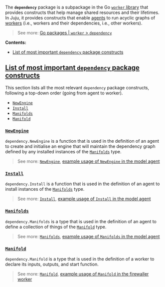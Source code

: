 The **`dependency`** package is a subpackage in the Go [`worker` library](/t/11682)  that provides constructs that help
manage shared resources and their lifetimes. In Juju, it provides constructs that enable [agents](/t/11679) to run
acyclic graphs of [workers](/t/6561) (i.e., workers and their dependencies, i.e., other workers).

> See more: [Go packages | `worker` > `dependency`](https://pkg.go.dev/github.com/juju/worker/v3@v3.3.0/dependency)


**Contents:**

- [List of most important
  `dependency` package constructs](#heading--list-of-most-important-dependency-package-constructs)

<a href="#heading--list-of-most-important-dependency-package-constructs"><h2 id="heading--list-of-most-important-dependency-package-constructs">
List of most important `dependency` package constructs</h2></a>

This section lists all the most relevant `dependency` package constructs, following a top-down order (going from agent
to worker).

- [`NewEngine`](#heading--newengine)
- [`Install`](#heading--install)
- [`Manifolds`](#heading--manifolds)
- [`Manifold`](#heading--manifold)

<a href="#heading--newengine"><h3 id="heading--newengine">`NewEngine`</h3></a>

`dependency.NewEngine` is a function that is used in the definition of an agent to create and initialise an engine that
will maintain the dependency graph defined by any installed instances of the [
`Manifolds`](#heading--dependency-manifolds) type.

> See more: [
`NewEngine`](https://github.com/juju/worker/blob/e43ac123ef3cbdf02d00e8c5f673c473b2188cff/dependency/engine.go#L132), [example usage of
`NewEngine` in the model agent](https://github.com/juju/juju/blob/3.3/cmd/jujud/agent/model.go#L188C2-L188C2)


<a href="#heading--install"><h3 id="heading--install">`Install`</h3></a>

`dependency.Install` is a function that is used in the definition of an agent to install instances of the [
`Manifolds`](#heading--dependency-manifolds) type.

> See more: [
`Install`](https://github.com/juju/worker/blob/e43ac123ef3cbdf02d00e8c5f673c473b2188cff/dependency/util.go#L17), [example usage of
`Install` in the model agent](https://github.com/juju/juju/blob/1206b7da23628ec1b31cf5a22ec56c8a1c6c1ab9/cmd/jujud/agent/model.go#L192C4-L192C4)


<a href="#heading--manifolds"><h3 id="heading--manifolds">`Manifolds`</h3></a>

`dependency.Manifolds` is a type that is used in the definition of an agent to define a collection of things of the  [
`Manifold`](#heading--dependency-manifold) type.

> See more: [
`Manifolds`](https://github.com/juju/worker/blob/e43ac123ef3cbdf02d00e8c5f673c473b2188cff/dependency/interface.go#L82), [example usage of
`Manifolds` in the model agent](https://github.com/juju/juju/blob/1206b7da23628ec1b31cf5a22ec56c8a1c6c1ab9/cmd/jujud/agent/model/manifolds.go#L137)


<a href="#heading--manifold"><h3 id="heading--manifold">`Manifold`</h3></a>

`dependency.Manifold` is a type that is used in the definition of a worker to declare its inputs, outputs, and start
function.

> See more: [
`Manifold`](https://github.com/juju/worker/blob/e43ac123ef3cbdf02d00e8c5f673c473b2188cff/dependency/interface.go#L15), [example usage of
`Manifold` in the firewaller worker](https://github.com/juju/juju/blob/3113a35d31eea873707b3f1a21f9a2f15be43eca/worker/firewaller/manifold.go#L54)

<!--
cmd/jujud/main.go has the jujud.Register calls for its sub-commands. Within the ones that start agents (machine, model) you'll see calls to dependency.NewEngine to create an engine with its config, then later dependency.Install, which accepts a Manifolds value and starts the graph of workers that it represents
-->